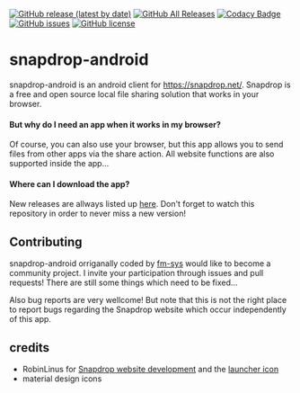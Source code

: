 [![GitHub release (latest by date)](https://img.shields.io/github/v/release/fm-sys/snapdrop-android)](https://github.com/fm-sys/snapdrop-android/releases/latest) [![GitHub All Releases](https://img.shields.io/github/downloads/fm-sys/snapdrop-android/total)](https://github.com/fm-sys/snapdrop-android/releases/) [![Codacy Badge](https://app.codacy.com/project/badge/Grade/6a918bb3dc624cba87b5139f2cb4597d)](https://www.codacy.com/gh/fm-sys/snapdrop-android/dashboard?utm_source=github.com&amp;utm_medium=referral&amp;utm_content=fm-sys/snapdrop-android&amp;utm_campaign=Badge_Grade) [![GitHub issues](https://img.shields.io/github/issues/fm-sys/snapdrop-android)](https://github.com/fm-sys/snapdrop-android/issues) [![GitHub license](https://img.shields.io/github/license/fm-sys/snapdrop-android)](https://github.com/fm-sys/snapdrop-android/blob/master/LICENSE)
# snapdrop-android
snapdrop-android is an android client for https://snapdrop.net/. Snapdrop is a free and open source local file sharing solution that works in your browser.

#### But why do I need an app when it works in my browser? 
Of course, you can also use your browser, but this app allows you to send files from other apps via the share action. All website functions are also supported inside the app...

#### Where can I download the app?
New releases are allways listed up [here](https://github.com/fm-sys/snapdrop-android/releases/). Don't forget to watch this repository in order to never miss a new version!

## Contributing

snapdrop-android orriganally coded by [fm-sys](https://github.com/fm-sys) would like to become a community project. I invite your participation through issues and pull requests! There are still some things which need to be fixed…

Also bug reports are very wellcome! But note that this is not the right place to report bugs regarding the Snapdrop website which occur independently of this app.

## credits
- RobinLinus for [Snapdrop website development](https://github.com/RobinLinus/snapdrop) and the [launcher icon](client/images/logo_blue_512x512.png)
- material design icons 
